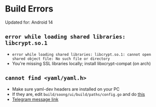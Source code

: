 # Build Errors

Updated for: Android 14

## `error while loading shared libraries: libcrypt.so.1`

-   `error while loading shared libraries: libcrypt.so.1: cannot open shared object file: No such file or directory`
-   You're missing SSL libraries locally; install libxcrypt-compat (on arch)

## `cannot find <yaml/yaml.h>`

-   Make sure yaml-dev headers are installed on your PC
-   If they are, edit `build/soong/ui/build/paths/config.go` and do [this](img/pkg-config.png)
-   [Telegram message link](https://t.me/alaskalinuxuser_romdevelopment/403961)
